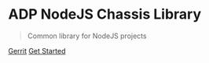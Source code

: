 # ADP NodeJS Chassis Library

> Common library for NodeJS projects

[Gerrit](https://gerrit-gamma.gic.ericsson.se/plugins/gitiles/EEA/adp-nodejs-microservice-chassis-library/)
[Get Started](/homepage.md)
